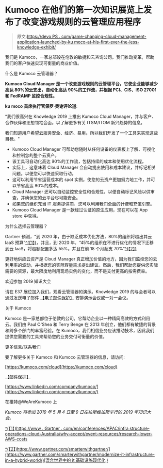 # Kumoco 在他们的第一次知识展览上发布了改变游戏规则的云管理应用程序

> 原文:[https://devo PS . com/game-changing-cloud-management-application-launched-by-ku moco-at-his-first-ever-the-less-knowledge-exhibit/](https://devops.com/game-changing-cloud-management-application-launched-by-kumoco-at-their-first-ever-knowledge-exhibit/)

我们是 Kumoco，一家总部设在伦敦的敏捷和云咨询公司。我们推动变革，帮助我们的客户快速实现可衡量的商业价值。

什么是 Kumoco 云管理器？

**Kumoco Cloud Manager 是一个改变游戏规则的云管理平台，它使企业能够减少高达 80%的云支出，自动化高达 90%的工作流，并根据 PCI、CIS、ISO 27001 和 FedRAMP 监控合规性。**

**ku moco 首席执行官保罗·奥谢评论道:**

“我们很高兴在 Knowledge 2019 上推出 Kumoco Cloud Manager，并与客户、合作伙伴和思想领袖会面，以了解更多有关 ITSM/ITOM 新兴趋势的信息。

我们知道用户希望云服务安全、经济、易用，所以我们开发了一个工具来实现这些目标。"

*   Kumoco Cloud Manager 可帮助您随时从任何设备的仪表板上了解、可视化和控制您的整个云资产。
*   该工具可自动化高达 90%的工作流，包括持续的成本和使用优化流程。
*   实际上，这意味着 Cloud Manager 会自动提出使用和成本建议，并标记相关问题，以便您可以快速采取行动。
*   这可以利用节省运营成本的 spot 实例，使您的云资产更加努力地工作，并可以节省高达 80%的成本。
*   Cloud Manager 还可以自动监控安全性和合规性，以便自动标记风险以供审查，并确保您的云平台尽可能安全。
*   如果您的组织充当 IT 服务提供商，您可以利用我们全面的计费和充值引擎。
*   Kumoco Cloud Manager 是一款经过认证的原生应用，现在可以在 App [store](https://store.servicenow.com/sn_appstore_store.do#!/store/application/dc87aa1ddbd15f40fcecf8231f961988/1.1.0) 中获得。

为什么选择云管理器？

Gartner 预测，“到 2020 年，由于缺乏成本优化方法，80%的组织将超出其云 IaaS 预算”[^(【1】)](#_ftn1)，并且，到 2020 年，“45%的组织在不进行优化的情况下迁移到云 IaaS，将超额配置多达 55%，并且在前 18 个月超支 70%”[^(【2】)](#_ftn2)

更好地供应云资产是 Cloud Manager 真正增加价值的地方，因为我们监控您的云利用率的波动，并根据您的实际容量需求提出建议。然后，我们帮助您提供您实际需要的资源，最大限度地利用现场实例的变化，而不是支付更高的按需费率。

欢迎参加 2019 知识大会

请在 E37 展位加入我们，观看云管理器的演示。Knowledge 2019 的与会者可以通过发送电子邮件 [【电子邮件保护】](/cdn-cgi/l/email-protection#f1929d9e8495b19a849c9e929edf929e9c) 安排演示会议或一对一会议。

关于 Kumoco

Kumoco 是一家总部位于伦敦的公司，它帮助企业以一种精简高效的方式利用云。我们由 Paul O'Shea 和 Terry Benge 在 2013 年创立，他们都有敏捷的背景和跨多个部门的丰富经验。在 Kumoco，我们相信业务应该推动技术，因此我们提供您需要的工具来帮助您的业务交付可衡量的价值。

更多信息/联系我们

要了解更多关于 Kumoco 和 Kumoco 云管理器的信息，请访问:

[https://kumoco.com/cloud](https://kumoco.com/cloud)

[【邮件保护】](/cdn-cgi/l/email-protection#aecdc2c1dbcaeec5dbc3c1cdc180cdc1c3)

[https://www.linkedin.com/company/kumoco/](https://www.linkedin.com/company/kumoco/)

在推特@WeAreKumoco 上

*Kumoco 将参加 2019 年 5 月 4 日至 9 日在拉斯维加斯举行的 2019 年知识大会。*

[^(【1】)](#_ftnref1)[https://www . Gartner . com/en/conferences/APAC/infra structure-operations-cloud-Australia/why-accept/event-resources/research-lower-AWS-costs](https://www.gartner.com/en/conferences/apac/infrastructure-operations-cloud-australia/why-attend/event-resources/research-lower-aws-costs)

[^(【2】)](#_ftnref2)[https://www.gartner.com/smarterwithgartner/](https://www.gartner.com/smarterwithgartner/modernize-it-infrastructure-in-a-hybrid-world/)[混合世界中的 it 基础设施现代化](https://www.gartner.com/smarterwithgartner/modernize-it-infrastructure-in-a-hybrid-world/) [/](https://www.gartner.com/smarterwithgartner/modernize-it-infrastructure-in-a-hybrid-world/)
